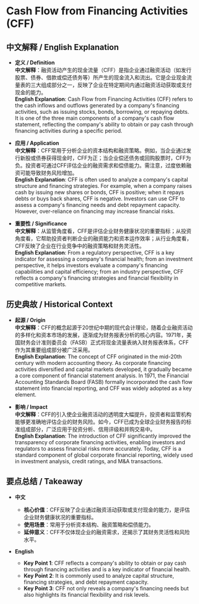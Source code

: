 # Cash Flow from Financing Activities (CFF)

## 中文解释 / English Explanation

* **定义 / Definition**  
  **中文解释**：融资活动产生的现金流量（CFF）是指企业通过融资活动（如发行股票、债券、借款或偿还债务等）所产生的现金流入和流出。它是企业现金流量表的三大组成部分之一，反映了企业在特定期间内通过融资活动获取或支付现金的能力。  
  **English Explanation**: Cash Flow from Financing Activities (CFF) refers to the cash inflows and outflows generated by a company's financing activities, such as issuing stocks, bonds, borrowing, or repaying debts. It is one of the three main components of a company's cash flow statement, reflecting the company's ability to obtain or pay cash through financing activities during a specific period.

* **应用 / Application**  
  **中文解释**：CFF常用于分析企业的资本结构和融资策略。例如，当企业通过发行新股或债券获得现金时，CFF为正；当企业偿还债务或回购股票时，CFF为负。投资者可通过CFF评估企业的融资需求和偿债能力。需注意，过度依赖融资可能导致财务风险增加。  
  **English Explanation**: CFF is often used to analyze a company's capital structure and financing strategies. For example, when a company raises cash by issuing new shares or bonds, CFF is positive; when it repays debts or buys back shares, CFF is negative. Investors can use CFF to assess a company's financing needs and debt repayment capacity. However, over-reliance on financing may increase financial risks.

* **重要性 / Significance**  
  **中文解释**：从监管角度看，CFF是评估企业财务健康状况的重要指标；从投资角度看，它帮助投资者判断企业的融资能力和资本运作效率；从行业角度看，CFF反映了企业在行业竞争中的融资策略和财务灵活性。  
  **English Explanation**: From a regulatory perspective, CFF is a key indicator for assessing a company's financial health; from an investment perspective, it helps investors evaluate a company's financing capabilities and capital efficiency; from an industry perspective, CFF reflects a company's financing strategies and financial flexibility in competitive markets.

## 历史典故 / Historical Context

* **起源 / Origin**  
  **中文解释**：CFF的概念起源于20世纪中期的现代会计理论，随着企业融资活动的多样化和资本市场的发展，逐渐成为财务报表分析的核心内容。1971年，美国财务会计准则委员会（FASB）正式将现金流量表纳入财务报表体系，CFF作为其重要组成部分被广泛采用。  
  **English Explanation**: The concept of CFF originated in the mid-20th century with modern accounting theory. As corporate financing activities diversified and capital markets developed, it gradually became a core component of financial statement analysis. In 1971, the Financial Accounting Standards Board (FASB) formally incorporated the cash flow statement into financial reporting, and CFF was widely adopted as a key element.

* **影响 / Impact**  
  **中文解释**：CFF的引入使企业融资活动的透明度大幅提升，投资者和监管机构能够更准确地评估企业的财务风险。如今，CFF已成为全球企业财务报告的标准组成部分，广泛应用于投资分析、信用评级和并购交易中。  
  **English Explanation**: The introduction of CFF significantly improved the transparency of corporate financing activities, enabling investors and regulators to assess financial risks more accurately. Today, CFF is a standard component of global corporate financial reporting, widely used in investment analysis, credit ratings, and M&A transactions.

## 要点总结 / Takeaway

* **中文**  
  - **核心价值**：CFF反映了企业通过融资活动获取或支付现金的能力，是评估企业财务健康状况的重要指标。  
  - **使用场景**：常用于分析资本结构、融资策略和偿债能力。  
  - **延伸意义**：CFF不仅体现企业的融资需求，还揭示了其财务灵活性和风险水平。

* **English**  
  - **Key Point 1**: CFF reflects a company's ability to obtain or pay cash through financing activities and is a key indicator of financial health.  
  - **Key Point 2**: It is commonly used to analyze capital structure, financing strategies, and debt repayment capacity.  
  - **Key Point 3**: CFF not only reveals a company's financing needs but also highlights its financial flexibility and risk levels.